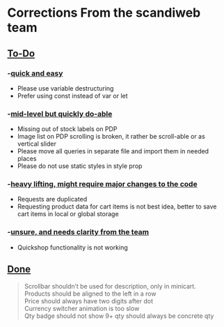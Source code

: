 # Corrections From the scandiweb team

## <u>To-Do</u>

### -<u>quick and easy</u>

* Please use variable destructuring</br>
* Prefer using const instead of var or let</br>


### -<u>mid-level but quickly do-able</u>

* Missing out of stock labels on PDP</br>
* Image list on PDP scrolling is broken, it rather be scroll-able or as vertical slider</br>
* Please move all queries in separate file and import them in needed places</br>
* Please do not use static styles in style prop</br>



### -<u>heavy lifting, might require major changes to the code</u>

* Requests are duplicated</br>
* Requesting product data for cart items is not best idea, better to save cart items in local or global storage</br>

### -<u>unsure, and needs clarity from the team</u>
* Quickshop functionality is not working</br>


## <u>Done</u>
> Scrollbar shouldn’t be used for description, only in minicart.</br>
> Products should be aligned to the left in a row</br>
> Price should always have two digits after dot</br>
> Currency switcher animation is too slow</br>
> Qty badge should not show 9+ qty should always be concrete qty</br>